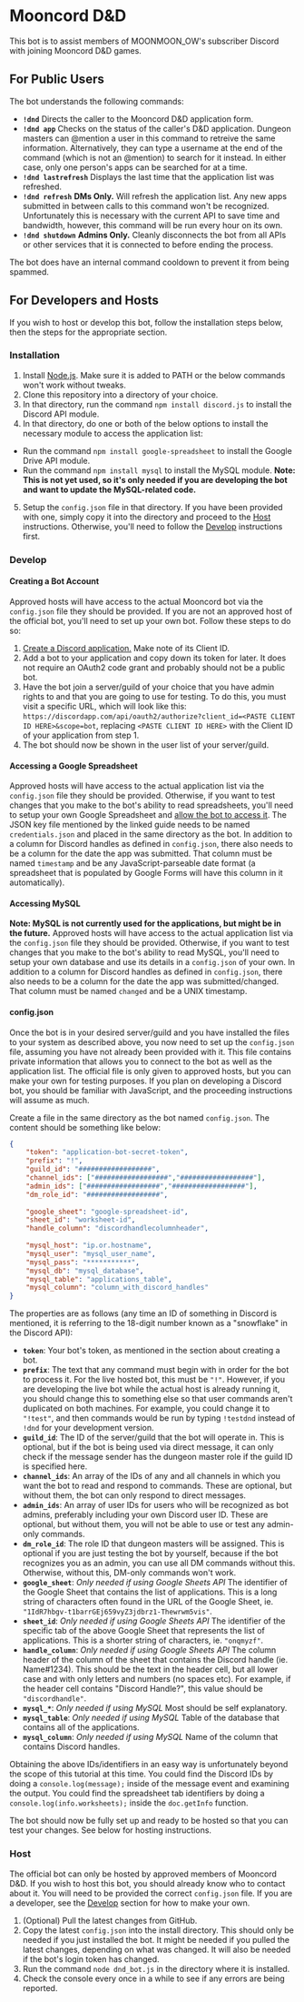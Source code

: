 # Mooncord D&D
This bot is to assist members of MOONMOON_OW's subscriber Discord with joining Mooncord D&D games.

## For Public Users
The bot understands the following commands:
* __`!dnd`__ Directs the caller to the Mooncord D&D application form.
* __`!dnd app`__ Checks on the status of the caller's D&D application. Dungeon masters can @mention a user in this command to retreive the same information. Alternatively, they can type a username at the end of the command (which is not an @mention) to search for it instead. In either case, only one person's apps can be searched for at a time.
* __`!dnd lastrefresh`__ Displays the last time that the application list was refreshed.
* __`!dnd refresh`__ __DMs Only.__ Will refresh the application list. Any new apps submitted in between calls to this command won't be recognized. Unfortunately this is necessary with the current API to save time and bandwidth, however, this command will be run every hour on its own.
* __`!dnd shutdown`__ __Admins Only.__ Cleanly disconnects the bot from all APIs or other services that it is connected to before ending the process.

The bot does have an internal command cooldown to prevent it from being spammed.

## For Developers and Hosts
If you wish to host or develop this bot, follow the installation steps below, then the steps for the appropriate section.

### Installation
1. Install [Node.js](https://nodejs.org/en/download/). Make sure it is added to PATH or the below commands won't work without tweaks.
2. Clone this repository into a directory of your choice.
3. In that directory, run the command `npm install discord.js` to install the Discord API module.
4. In that directory, do one or both of the below options to install the necessary module to access the application list:
 * Run the command `npm install google-spreadsheet` to install the Google Drive API module.
 * Run the command `npm install mysql` to install the MySQL module. __Note: This is not yet used, so it's only needed if you are developing the bot and want to update the MySQL-related code.__
5. Setup the `config.json` file in that directory. If you have been provided with one, simply copy it into the directory and proceed to the [Host](#host) instructions. Otherwise, you'll need to follow the [Develop](#develop) instructions first.

### Develop
#### Creating a Bot Account
Approved hosts will have access to the actual Mooncord bot via the `config.json` file they should be provided. If you are not an approved host of the official bot, you'll need to set up your own bot. Follow these steps to do so:
1. [Create a Discord application.](https://discordapp.com/developers/applications) Make note of its Client ID.
2. Add a bot to your application and copy down its token for later. It does not require an OAuth2 code grant and probably should not be a public bot.
3. Have the bot join a server/guild of your choice that you have admin rights to and that you are going to use for testing. To do this, you must visit a specific URL, which will look like this: `https://discordapp.com/api/oauth2/authorize?client_id=<PASTE CLIENT ID HERE>&scope=bot`, replacing `<PASTE CLIENT ID HERE>` with the Client ID of your application from step 1.
4. The bot should now be shown in the user list of your server/guild.

#### Accessing a Google Spreadsheet
Approved hosts will have access to the actual application list via the `config.json` file they should be provided. Otherwise, if you want to test changes that you make to the bot's ability to read spreadsheets, you'll need to setup your own Google Spreadsheet and [allow the bot to access it](https://www.npmjs.com/package/google-spreadsheet#authentication). The JSON key file mentioned by the linked guide needs to be named `credentials.json` and placed in the same directory as the bot. In addition to a column for Discord handles as defined in `config.json`, there also needs to be a column for the date the app was submitted. That column must be named `timestamp` and be any JavaScript-parseable date format (a spreadsheet that is populated by Google Forms will have this column in it automatically).

#### Accessing MySQL
__Note: MySQL is not currently used for the applications, but might be in the future.__ Approved hosts will have access to the actual application list via the `config.json` file they should be provided. Otherwise, if you want to test changes that you make to the bot's ability to read MySQL, you'll need to setup your own database and use its details in a `config.json` of your own. In addition to a column for Discord handles as defined in `config.json`, there also needs to be a column for the date the app was submitted/changed. That column must be named `changed` and be a UNIX timestamp.

#### config.json
Once the bot is in your desired server/guild and you have installed the files to your system as described above, you now need to set up the `config.json` file, assuming you have not already been provided with it. This file contains private information that allows you to connect to the bot as well as the application list. The official file is only given to approved hosts, but you can make your own for testing purposes. If you plan on developing a Discord bot, you should be familiar with JavaScript, and the proceeding instructions will assume as much.

Create a file in the same directory as the bot named `config.json`. The content should be something like below:
```json
{
	"token": "application-bot-secret-token",
	"prefix": "!",
	"guild_id": "##################",
	"channel_ids": ["##################","##################"],
	"admin_ids": ["##################","##################"],
	"dm_role_id": "##################",
	
	"google_sheet": "google-spreadsheet-id",
	"sheet_id": "worksheet-id",
	"handle_column": "discordhandlecolumnheader",
	
	"mysql_host": "ip.or.hostname",
	"mysql_user": "mysql_user_name",
	"mysql_pass": "***********",
	"mysql_db": "mysql_database",
	"mysql_table": "applications_table",
	"mysql_column": "column_with_discord_handles"
}
```
The properties are as follows (any time an ID of something in Discord is mentioned, it is referring to the 18-digit number known as a "snowflake" in the Discord API):
* __`token`__: Your bot's token, as mentioned in the section about creating a bot.
* __`prefix`__: The text that any command must begin with in order for the bot to process it. For the live hosted bot, this must be `"!"`. However, if you are developing the live bot while the actual host is already running it, you should change this to something else so that user commands aren't duplicated on both machines. For example, you could change it to `"!test"`, and then commands would be run by typing `!testdnd` instead of `!dnd` for your development version.
* __`guild_id`__: The ID of the server/guild that the bot will operate in. This is optional, but if the bot is being used via direct message, it can only check if the message sender has the dungeon master role if the guild ID is specified here.
* __`channel_ids`__: An array of the IDs of any and all channels in which you want the bot to read and respond to commands. These are optional, but without them, the bot can only respond to direct messages.
* __`admin_ids`__: An array of user IDs for users who will be recognized as bot admins, preferably including your own Discord user ID. These are optional, but without them, you will not be able to use or test any admin-only commands.
* __`dm_role_id`__: The role ID that dungeon masters will be assigned. This is optional if you are just testing the bot by yourself, because if the bot recognizes you as an admin, you can use all DM commands without this. Otherwise, without this, DM-only commands won't work.
* __`google_sheet`__: _Only needed if using Google Sheets API_ The identifier of the Google Sheet that contains the list of applications. This is a long string of characters often found in the URL of the Google Sheet, ie. `"1IdR7hbgv-t1barrGEj659vyZ3jdbrz1-Thewrwm5vis"`.
* __`sheet_id`__: _Only needed if using Google Sheets API_ The identifier of the specific tab of the above Google Sheet that represents the list of applications. This is a shorter string of characters, ie. `"onqmyzf"`.
* __`handle_column`__: _Only needed if using Google Sheets API_ The column header of the column of the sheet that contains the Discord handle (ie. Name#1234). This should be the text in the header cell, but all lower case and with only letters and numbers (no spaces etc). For example, if the header cell contains "Discord Handle?", this value should be `"discordhandle"`.
* __`mysql_*`__: _Only needed if using MySQL_ Most should be self explanatory.
* __`mysql_table`__: _Only needed if using MySQL_ Table of the database that contains all of the applications.
* __`mysql_column`__: _Only needed if using MySQL_ Name of the column that contains Discord handles.

Obtaining the above IDs/identifiers in an easy way is unfortunately beyond the scope of this tutorial at this time. You could find the Discord IDs by doing a `console.log(message);` inside of the message event and examining the output. You could find the spreadsheet tab identifiers by doing a `console.log(info.worksheets);` inside the `doc.getInfo` function.

The bot should now be fully set up and ready to be hosted so that you can test your changes. See below for hosting instructions.

### Host
The official bot can only be hosted by approved members of Mooncord D&D. If you wish to host this bot, you should already know who to contact about it. You will need to be provided the correct `config.json` file. If you are a developer, see the [Develop](#develop) section for how to make your own.
1. (Optional) Pull the latest changes from GitHub.
2. Copy the latest `config.json` into the install directory. This should only be needed if you just installed the bot. It might be needed if you pulled the latest changes, depending on what was changed. It will also be needed if the bot's login token has changed.
3. Run the command `node dnd_bot.js` in the directory where it is installed.
4. Check the console every once in a while to see if any errors are being reported.
